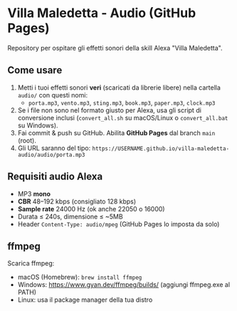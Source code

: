 # Villa Maledetta - Audio (GitHub Pages)

Repository per ospitare gli effetti sonori della skill Alexa "Villa Maledetta".

## Come usare
1. Metti i tuoi effetti sonori **veri** (scaricati da librerie libere) nella cartella `audio/` con questi nomi:
   - `porta.mp3`, `vento.mp3`, `sting.mp3`, `book.mp3`, `paper.mp3`, `clock.mp3`
2. Se i file non sono nel formato giusto per Alexa, usa gli script di conversione inclusi (`convert_all.sh` su macOS/Linux o `convert_all.bat` su Windows).
3. Fai commit & push su GitHub. Abilita **GitHub Pages** dal branch `main` (root).
4. Gli URL saranno del tipo:
   `https://USERNAME.github.io/villa-maledetta-audio/audio/porta.mp3`

## Requisiti audio Alexa
- MP3 **mono**
- **CBR** 48–192 kbps (consigliato 128 kbps)
- **Sample rate** 24000 Hz (ok anche 22050 o 16000)
- Durata ≤ 240s, dimensione ≤ ~5MB
- Header `Content-Type: audio/mpeg` (GitHub Pages lo imposta da solo)

## ffmpeg
Scarica ffmpeg:
- macOS (Homebrew): `brew install ffmpeg`
- Windows: https://www.gyan.dev/ffmpeg/builds/ (aggiungi ffmpeg.exe al PATH)
- Linux: usa il package manager della tua distro
